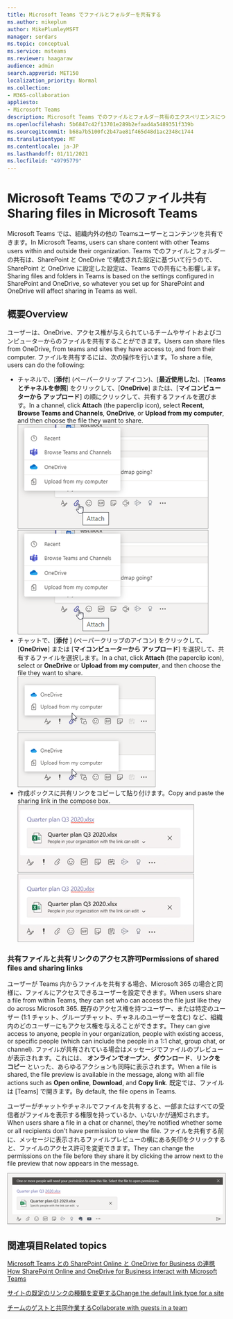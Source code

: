 ```yaml
---
title: Microsoft Teams でファイルとフォルダーを共有する
ms.author: mikeplum
author: MikePlumleyMSFT
manager: serdars
ms.topic: conceptual
ms.service: msteams
ms.reviewer: haagaraw
audience: admin
search.appverid: MET150
localization_priority: Normal
ms.collection:
- M365-collaboration
appliesto:
- Microsoft Teams
description: Microsoft Teams でのファイルとフォルダー共有のエクスペリエンスについて説明します。
ms.openlocfilehash: 5b6847c42f13701e289b2efaad4a5489351f339b
ms.sourcegitcommit: b68a7b5100fc2b47ae81f465d48d1ac2348c1744
ms.translationtype: MT
ms.contentlocale: ja-JP
ms.lasthandoff: 01/11/2021
ms.locfileid: "49795779"
---
```

# <a name="sharing-files-in-microsoft-teams"></a><span data-ttu-id="76ea2-103">Microsoft Teams でのファイル共有</span><span class="sxs-lookup"><span data-stu-id="76ea2-103">Sharing files in Microsoft Teams</span></span>

<span data-ttu-id="76ea2-104">Microsoft Teams では、組織内外の他の Teamsユーザーとコンテンツを共有できます。</span><span class="sxs-lookup"><span data-stu-id="76ea2-104">In Microsoft Teams, users can share content with other Teams users within and outside their organization.</span></span> <span data-ttu-id="76ea2-105">Teams でのファイルとフォルダーの共有は、SharePoint と OneDrive で構成された設定に基づいて行うので、SharePoint と OneDrive に設定した設定は、Teams での共有にも影響します。</span><span class="sxs-lookup"><span data-stu-id="76ea2-105">Sharing files and folders in Teams is based on the settings configured in SharePoint and OneDrive, so whatever you set up for SharePoint and OneDrive will affect sharing in Teams as well.</span></span>

## <a name="overview"></a><span data-ttu-id="76ea2-106">概要</span><span class="sxs-lookup"><span data-stu-id="76ea2-106">Overview</span></span>

<span data-ttu-id="76ea2-107">ユーザーは、OneDrive、アクセス権が与えられているチームやサイトおよびコンピューターからのファイルを共有することができます。</span><span class="sxs-lookup"><span data-stu-id="76ea2-107">Users can share files from OneDrive, from teams and sites they have access to, and from their computer.</span></span> <span data-ttu-id="76ea2-108">ファイルを共有するには、次の操作を行います。</span><span class="sxs-lookup"><span data-stu-id="76ea2-108">To share a file, users can do the following:</span></span>

- <span data-ttu-id="76ea2-p103">チャネルで、[**添付**] (ペーパークリップ アイコン)、[**最近使用した**]、[**Teams とチャネルを参照**] をクリックして、[**OneDrive**] または、[**マイコンピューターから アップロード**] の順にクリックして、共有するファイルを選びます。</span><span class="sxs-lookup"><span data-stu-id="76ea2-p103">In a channel, click **Attach** (the paperclip icon), select **Recent**, **Browse Teams and Channels**, **OneDrive**, or **Upload from my computer**, and then choose the file they want to share. </span></span><br> 
    <span data-ttu-id="76ea2-110">![ファイルをチャネルから共有しているスクリーンショット](media/share-files-channel.png)</span><span class="sxs-lookup"><span data-stu-id="76ea2-110">![Screenshot showing sharing a file from a channel](media/share-files-channel.png)</span></span>
- <span data-ttu-id="76ea2-p104">チャットで、[**添付** ] (ペーパークリップのアイコン) をクリックして、[**OneDrive**] または [**マイコンピューターから アップロード**] を選択して、共有するファイルを選択します。</span><span class="sxs-lookup"><span data-stu-id="76ea2-p104">In a chat, click **Attach** (the paperclip icon), select  or **OneDrive** or **Upload from my computer**, and then choose the file they want to share. </span></span><br>
    <span data-ttu-id="76ea2-112">![チャットからのファイルの共有を示したスクリーンショット](media/share-files-chat.png)</span><span class="sxs-lookup"><span data-stu-id="76ea2-112">![Screenshot showing sharing a file from a chat](media/share-files-chat.png)</span></span>
- <span data-ttu-id="76ea2-113">作成ボックスに共有リンクをコピーして貼り付けます。</span><span class="sxs-lookup"><span data-stu-id="76ea2-113">Copy and paste the sharing link in the compose box.</span></span><br>
    <span data-ttu-id="76ea2-114">![[作成] ボックスにファイルのプレビューを表示しているスクリーンショット](media/share-files-link.png)</span><span class="sxs-lookup"><span data-stu-id="76ea2-114">![Screenshot showing file preview in the compose box](media/share-files-link.png)</span></span>

### <a name="permissions-of-shared-files-and-sharing-links"></a><span data-ttu-id="76ea2-115">共有ファイルと共有リンクのアクセス許可</span><span class="sxs-lookup"><span data-stu-id="76ea2-115">Permissions of shared files and sharing links</span></span>

<span data-ttu-id="76ea2-116">ユーザーが Teams 内からファイルを共有する場合、Microsoft 365 の場合と同様に、ファイルにアクセスできるユーザーを設定できます。</span><span class="sxs-lookup"><span data-stu-id="76ea2-116">When users share a file from within Teams, they can set who can access the file just like they do across Microsoft 365.</span></span> <span data-ttu-id="76ea2-117">既存のアクセス権を持つユーザー、または特定のユーザー (1:1 チャット、グループチャット、チャネルのユーザーを含む) など、組織内のどのユーザーにもアクセス権を与えることができます。</span><span class="sxs-lookup"><span data-stu-id="76ea2-117">They can give access to anyone, people in your organization, people with existing access, or specific people (which can include the people in a 1:1 chat, group chat, or channel).</span></span>  <span data-ttu-id="76ea2-118">ファイルが共有されている場合はメッセージでファイルのプレビューが表示されます。これには、 **オンラインでオープン**、**ダウンロード**、**リンクをコピー** といった、あらゆるアクションも同時に表示されます。</span><span class="sxs-lookup"><span data-stu-id="76ea2-118">When a file is shared, the file preview is available in the message, along with all file actions such as **Open online**, **Download**, and **Copy link**.</span></span> <span data-ttu-id="76ea2-119">既定では、ファイルは [Teams] で開きます。</span><span class="sxs-lookup"><span data-stu-id="76ea2-119">By default, the file opens in Teams.</span></span>

<span data-ttu-id="76ea2-120">ユーザーがチャットやチャネルでファイルを共有すると、一部またはすべての受信者がファイルを表示する権限を持っているか、いないかが通知されます。</span><span class="sxs-lookup"><span data-stu-id="76ea2-120">When users share a file in a chat or channel, they're notified whether some or all recipients don't have permission to view the file.</span></span> <span data-ttu-id="76ea2-121">ファイルを共有する前に、メッセージに表示されるファイルプレビューの横にある矢印をクリックすると、ファイルのアクセス許可を変更できます。</span><span class="sxs-lookup"><span data-stu-id="76ea2-121">They can change the permissions on the file before they share it by clicking the arrow next to the file preview that now appears in the message.</span></span>

![受信者にアクセス許可がない場合の通知のスクリーンショット](media/share-files-permissions.png)

## <a name="related-topics"></a><span data-ttu-id="76ea2-123">関連項目</span><span class="sxs-lookup"><span data-stu-id="76ea2-123">Related topics</span></span>

[<span data-ttu-id="76ea2-124">Microsoft Teams との SharePoint Online と OneDrive for Business の連携</span><span class="sxs-lookup"><span data-stu-id="76ea2-124">How SharePoint Online and OneDrive for Business interact with Microsoft Teams</span></span>](sharepoint-onedrive-interact.md)

[<span data-ttu-id="76ea2-125">サイトの既定のリンクの種類を変更する</span><span class="sxs-lookup"><span data-stu-id="76ea2-125">Change the default link type for a site</span></span>](https://docs.microsoft.com/sharepoint/change-default-sharing-link)

[<span data-ttu-id="76ea2-126">チームのゲストと共同作業する</span><span class="sxs-lookup"><span data-stu-id="76ea2-126">Collaborate with guests in a team</span></span>](https://docs.microsoft.com/microsoft-365/solutions/collaborate-as-team)